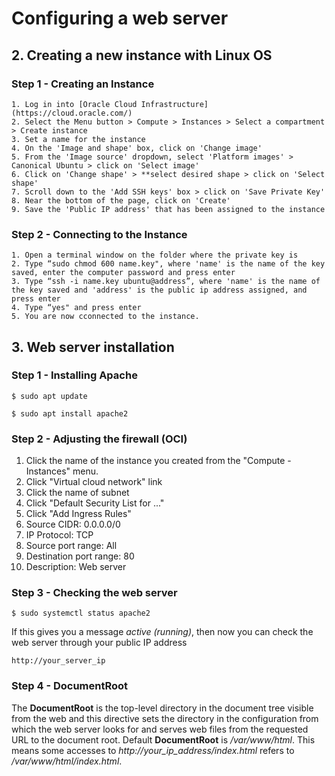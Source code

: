 # Configuring a web server



## 2. Creating a new instance with Linux OS   
### Step 1 - Creating an Instance
    1. Log in into [Oracle Cloud Infrastructure](https://cloud.oracle.com/)
    2. Select the Menu button > Compute > Instances > Select a compartment > Create instance
    3. Set a name for the instance
    4. On the 'Image and shape' box, click on 'Change image'
    5. From the 'Image source' dropdown, select 'Platform images' > Canonical Ubuntu > click on 'Select image'
    6. Click on 'Change shape' > **select desired shape > click on 'Select shape'
    7. Scroll down to the 'Add SSH keys' box > click on 'Save Private Key'
    8. Near the bottom of the page, click on 'Create'
    9. Save the 'Public IP address' that has been assigned to the instance
    
### Step 2 - Connecting to the Instance
    1. Open a terminal window on the folder where the private key is
    2. Type “sudo chmod 600 name.key", where 'name' is the name of the key saved, enter the computer password and press enter
    3. Type “ssh -i name.key ubuntu@address”, where 'name' is the name of the key saved and 'address' is the public ip address assigned, and press enter
    4. Type “yes" and press enter
    5. You are now cconnected to the instance.
        


## 3. Web server installation
### Step 1 - Installing Apache

```
$ sudo apt update
```

```
$ sudo apt install apache2
```

### Step 2 - Adjusting the firewall (OCI)

1. Click the name of the instance you created from the "Compute - Instances" menu.
2. Click "Virtual cloud network" link
3. Click the name of subnet
4. Click "Default Security List for ..." 
5. Click "Add Ingress Rules"
6. Source CIDR: 0.0.0.0/0
7. IP Protocol: TCP
8. Source port range: All
9. Destination port range: 80
10. Description: Web server


### Step 3 - Checking the web server

```
$ sudo systemctl status apache2
```

If this gives you a message *active (running)*, then now you can check the web server through your public IP address

```
http://your_server_ip
```

### Step 4 - DocumentRoot

The **DocumentRoot** is the top-level directory in the document tree visible from the web and this directive sets the directory in the configuration from which the web server looks for and serves web files from the requested URL to the document root. Default **DocumentRoot** is */var/www/html*. 
This means some accesses to *http://your_ip_address/index.html* refers to */var/www/html/index.html*. 
